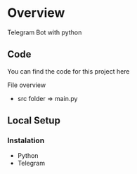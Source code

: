 # **Overview**
Telegram Bot with python

## **Code**

You can find the code for this project here

File overview
- src folder => main.py 

## **Local Setup**

### **Instalation**

- Python
- Telegram 

